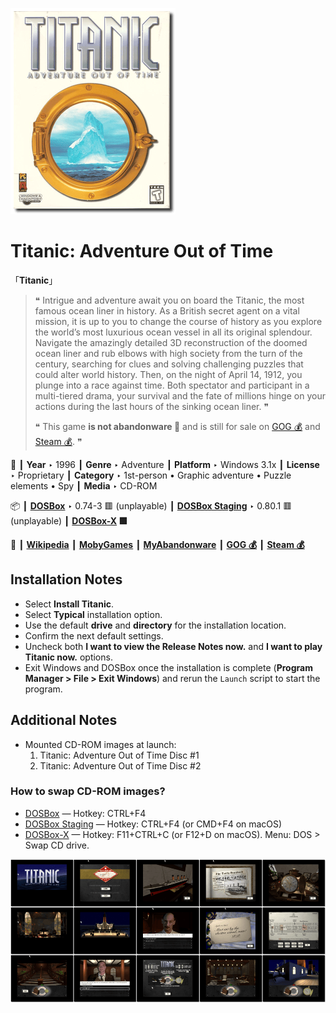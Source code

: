 ![](Thumbnail.png "application-thumbnail")

# Titanic: Adventure Out of Time

「**Titanic**」

> ❝ Intrigue and adventure await you on board the Titanic, the most famous ocean liner in history. As a British secret agent on a vital mission, it is up to you to change the course of history as you explore the world’s most luxurious ocean vessel in all its original splendour. Navigate the amazingly detailed 3D reconstruction of the doomed ocean liner and rub elbows with high society from the turn of the century, searching for clues and solving challenging puzzles that could alter world history. Then, on the night of April 14, 1912, you plunge into a race against time. Both spectator and participant in a multi-tiered drama, your survival and the fate of millions hinge on your actions during the last hours of the sinking ocean liner. ❞
>
> ❝ This game **is not abandonware 🚫** and is still for sale on [GOG 💰](https://www.gog.com/en/game/titanic_adventure_out_of_time) and [Steam 💰](https://store.steampowered.com/app/785480/Titanic_Adventure_Out_Of_Time/). ❞
>

📌 ┃ **Year** ‣ 1996 ┃ **Genre** ‣ Adventure ┃ **Platform** ‣ Windows 3.1x ┃ **License** ‣ Proprietary ┃ **Category** ‣ 1st-person • Graphic adventure • Puzzle elements • Spy ┃ **Media** ‣ CD-ROM 

📦 ┃ **[DOSBox](https://www.dosbox.com/)** ‣ 0.74-3 🟥 (unplayable) ┃ **[DOSBox Staging](https://dosbox-staging.github.io/)** ‣ 0.80.1 🟥 (unplayable) ┃ **[DOSBox-X](https://dosbox-x.com/) 🟩** 

📎 ┃ **[Wikipedia](https://en.wikipedia.org/wiki/Titanic:_Adventure_Out_of_Time)** ┃ **[MobyGames](https://www.mobygames.com/game/2892/titanic-adventure-out-of-time/)** ┃ **[MyAbandonware](https://www.myabandonware.com/game/titanic-adventure-out-of-time-3rg)** ┃ **[GOG 💰](https://www.gog.com/en/game/titanic_adventure_out_of_time)** ┃ **[Steam 💰](https://store.steampowered.com/app/785480/Titanic_Adventure_Out_Of_Time/)** 

## Installation Notes
- Select **Install Titanic**.
- Select **Typical** installation option.
- Use the default **drive** and **directory** for the installation location.
- Confirm the next default settings.
- Uncheck both **I want to view the Release Notes now.** and **I want to play Titanic now.** options.
- Exit Windows and DOSBox once the installation is complete (**Program Manager > File > Exit Windows**) and rerun the `Launch` script to start the program.

## Additional Notes
- Mounted CD-ROM images at launch:
  1. Titanic: Adventure Out of Time Disc #1
  2. Titanic: Adventure Out of Time Disc #2

### How to swap CD-ROM images?
- [DOSBox](https://www.dosbox.com/wiki/DOSBox_FAQ#Swapping_CD_images) — Hotkey: CTRL+F4
- [DOSBox Staging](https://github.com/dosbox-staging/dosbox-staging/blob/main/README) — Hotkey: CTRL+F4 (or CMD+F4 on macOS)
- [DOSBox-X](https://dosbox-x.com/wiki/Guide%3AManaging-image-files-in-DOSBox%E2%80%90X#_mounting_multiple_cd_or_dvd_images) — Hotkey: F11+CTRL+C (or F12+D on macOS). Menu: DOS > Swap CD drive.

![](Montage.png "Titanic: Adventure Out of Time")

